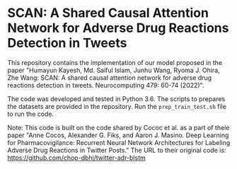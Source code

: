 # SCAN: A Shared Causal Attention Network for Adverse Drug Reactions Detection in Tweets

This repository contains the implementation of our model proposed in the paper "Humayun Kayesh, Md. Saiful Islam, Junhu Wang, 
Ryoma J. Ohira, Zhe Wang: SCAN: A shared causal attention network for adverse drug reactions detection in tweets. 
Neurocomputing 479: 60-74 (2022)". 

The code was developed and tested in Python 3.6. The scripts to prepares the datasets are provided in the repository. 
Run the `prep_train_test.sh` file to run the code. 


Note: This code is built on the code shared by Cococ et al. as a part of theie paper "Anne Cocos, Alexander G. Fiks, 
and Aaron J. Masino. Deep Learning for Pharmacovigilance: Recurrent Neural Network Architectures for Labeling Adverse 
Drug Reactions in Twitter Posts." The URL to their original code is: https://github.com/chop-dbhi/twitter-adr-blstm


